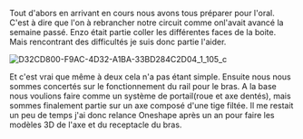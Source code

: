 Tout d'abors en arrivant en cours nous avons tous préparer pour l'oral. C'est à dire que l'on à rebrancher notre circuit comme onl'avait avancé la semaine passé.
Enzo était partie coller les différentes faces de la boite. Mais rencontrant des difficultés je suis donc partie l'aider.

![D32CD800-F9AC-4D32-A1BA-33BD284C2D04_1_105_c](https://user-images.githubusercontent.com/120423952/213514498-11a42073-8d86-434d-a115-ec383db32f7c.jpeg)

Et c'est vrai que même à deux cela n'a pas étant simple. Ensuite nous nous  sommes concertés sur le fonctionnement du rail pour le bras. A la base nous voulions faire 
comme un système de portail(roue et axe dentés), mais sommes finalement partie sur un axe composé d'une tige filtée.
Il me restait un peu de temps j'ai donc relance Oneshape après un an pour faire les modèles 3D de l'axe et du receptacle du bras.
